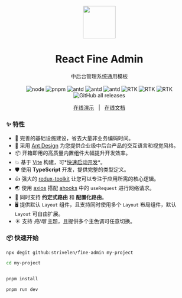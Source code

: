 <p align="center">
  <a href="https://strivelen.github.io/fine-admin/">
    <img width="88" src="https://strivelen.github.io/fine-admin/logo128.png">
  </a>
</p>
<h1 align="center">React Fine Admin</h1>

<div align="center">中后台管理系统通用模板</div>

<div align="center">
<br />
<img alt="node" src="https://img.shields.io/badge/Node-%3E%3D16.x-green">
<img alt="pnpm" src="https://img.shields.io/badge/pnpm-v7.14.0-blue">
<img alt="antd" src="https://img.shields.io/badge/antd-v5.x-brightgreen" />
<img alt="antd" src="https://img.shields.io/badge/pro--components-^2.3.35-1890ff" />
<img alt="antd" src="https://img.shields.io/badge/react--router--rom-v6.x-brightgreen" />
<img alt="RTK" src="https://img.shields.io/static/v1?label=&message=redux toolkit&color=blueviolet"/>
<img alt="RTK" src="https://img.shields.io/static/v1?label=&message=ahooks&color=yellow"/>
<img alt="RTK" src="https://img.shields.io/static/v1?label=&message=axios&color=informational"/>
<img alt="GitHub all releases" src="https://img.shields.io/github/downloads/strivelen/fine-admin/total">
</div>

<p align="center">
  <a href="https://strivelen.github.io/fine-admin/">在线演示</a>
  &nbsp; | &nbsp;
  <a href="https://strivelen.github.io/fine-admin-docs/">在线文档</a>
</p>

### ✨ 特性

- 🔨 完善的基础设施建设，省去大量非业务编码时间。
- 🌈 采用 [Ant Design](https://ant.design/index-cn) 为您提供企业级中后台产品的交互语言和视觉风格。
- 📦 开箱即用的高质量内置组件大幅提升开发效率。
- 💥 基于 [Vite](https://vitejs.dev/) 构建，可*[快速启动开发](https://vitejs.dev/guide/why.html)*。
- 🛡 使用 **TypeScript** 开发，提供完整的类型定义。
- 👍 强大的 [redux-toolkit](https://redux-toolkit.js.org/) 让您可以专注于应用所需的核心逻辑。
- 🌏 使用 [axios](https://www.axios-http.cn/) 搭配 [ahooks](https://ahooks.js.org/zh-CN/) 中的 `useRequest` 进行网络请求。
- 🔌 同时支持 **约定式路由** 和 **配置化路由**。
- 🖥 提供默认 `Layout` 组件，且支持同时使用多个 `Layout` 布局组件，默认 `Layout` 可自由扩展。
- ☀ 支持 _亮/暗_ 主题，且提供多个主色调可任意切换。

### 📦 快速开始

```sh
npx degit github:strivelen/fine-admin my-project

cd my-project


pnpm install

pnpm run dev
```
